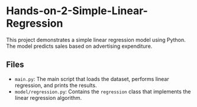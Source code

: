 # Hands-on-2-Simple-Linear-Regression

This project demonstrates a simple linear regression model using Python. The model predicts sales based on advertising expenditure.

## Files

- `main.py`: The main script that loads the dataset, performs linear regression, and prints the results.
- `model/regression.py`: Contains the `regression` class that implements the linear regression algorithm.
